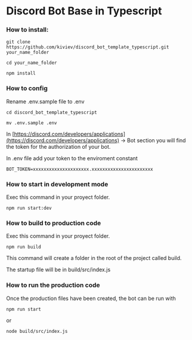 # Discord Bot Base in Typescript

### How to install:
```
git clone https://github.com/kiviev/discord_bot_template_typescript.git your_name_folder

cd your_name_folder

npm install

```

### How to config

Rename .env.sample file to .env

```
cd discord_bot_template_typescript

mv .env.sample .env
```

In [https://discord.com/developers/applications](https://discord.com/developers/applications) -> Bot section you will find the token for the authorization of your bot.

In .env file add your token to the enviroment constant

```
BOT_TOKEN=xxxxxxxxxxxxxxxxxxxxx.xxxxxxxxxxxxxxxxxxxxxxx

```


### How to start in development mode


Exec this command in your proyect folder.


```
npm run start:dev

```


### How to build to production code


Exec this command in your proyect folder.


```
npm run build

```

This command will create a folder in the root of the project called build.

The startup file will be in build/src/index.js


### How to run the production code


Once the production files have been created, the bot can be run with


```
npm run start

```
or 

```
node build/src/index.js

```



